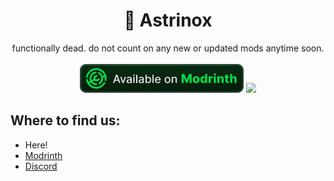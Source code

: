 <h1 align="center">🌙 Astrinox<br></h1>
<p align="center">functionally dead. do not count on any new or updated mods anytime soon.<br><br>
<a href="https://modrinth.com/organization/astrinox"><img src="https://github.com/intergrav/devins-badges/blob/v3/assets/compact/available/modrinth_46h.png?raw=true"/></a>
<img src="https://github.com/intergrav/devins-badges/blob/v3/assets/compact/unsupported/forge_46h.png?raw=true"/>
</p>

## Where to find us:
- Here!
- [Modrinth](https://modrinth.com/organization/astrinox)
- [Discord](https://discord.gg/EfakaSmBYv)
